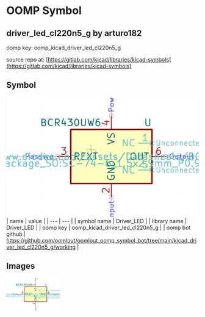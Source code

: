 # OOMP Symbol  
## driver_led_cl220n5_g  by arturo182  
  
oomp key: oomp_kicad_driver_led_cl220n5_g  
  
source repo at: [https://gitlab.com/kicad/libraries/kicad-symbols](https://gitlab.com/kicad/libraries/kicad-symbols)  
## Symbol  
  
[![working.png](working_600.png)](working.png)  
| name | value | 
| --- | --- | 
| symbol name | Driver_LED | 
| library name | Driver_LED | 
| oomp key | oomp_kicad_driver_led_cl220n5_g | 
| oomp bot github | https://github.com/oomlout/oomlout_oomp_symbol_bot/tree/main/kicad_driver_led_cl220n5_g/working | 
## Images  
  
[![working.png](working_140.png)](working.png)  

